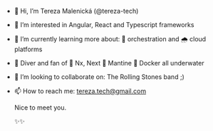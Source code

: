 - 👋 Hi, I’m Tereza Malenická (@tereza-tech)

- 👀 I’m interested in Angular, React and Typescript frameworks
- 🌱 I’m currently learning more about: 🎺 orchestration and 🌧 cloud platforms
- 💙 Diver and fan of 🌊 Nx, Next 🐬 Mantine 🐋 Docker all underwater


- 💞️ I’m looking to collaborate on: The Rolling Stones band ;)
- 📫 How to reach me: tereza.tech@gmail.com

     Nice to meet you.
     
     
     
     
     ✨✨
